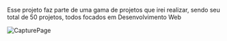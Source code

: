 Esse projeto faz parte de uma gama de projetos que irei realizar, sendo seu total de 50 projetos, todos focados em Desenvolvimento Web







![CapturePage](https://github.com/FCMEXE/DesafioLanding01/assets/98589177/64534858-4db1-46f6-99d2-3d9e5cd54bb5)
